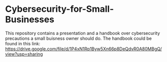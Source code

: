 # Cybersecurity-for-Small-Businesses
This repository contains a presentation and a handbook over cybersecurity precautions a small buisness owner should do.
The handbook could be found in this link: https://drive.google.com/file/d/1P4xN1Rp1Byw5Xn66p8DeQdvR0A80MBgQ/view?usp=sharing
